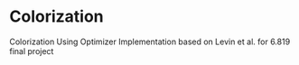 # Colorization
Colorization Using Optimizer Implementation based on Levin et al. for 6.819 final project
